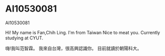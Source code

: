 # AI10530081
AI10530081

Hi! My name is Fan,Chih Ling.
I'm from Taiwan Nice to meat you.
Currently studying at CYUT.

嗨!我叫范智霖。
我來自台灣，很高興認識你。
目前就讀於朝陽科大。
